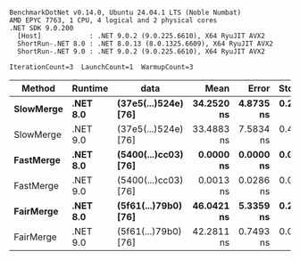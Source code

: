 ```

BenchmarkDotNet v0.14.0, Ubuntu 24.04.1 LTS (Noble Numbat)
AMD EPYC 7763, 1 CPU, 4 logical and 2 physical cores
.NET SDK 9.0.200
  [Host]            : .NET 9.0.2 (9.0.225.6610), X64 RyuJIT AVX2
  ShortRun-.NET 8.0 : .NET 8.0.13 (8.0.1325.6609), X64 RyuJIT AVX2
  ShortRun-.NET 9.0 : .NET 9.0.2 (9.0.225.6610), X64 RyuJIT AVX2

IterationCount=3  LaunchCount=1  WarmupCount=3  

```
| Method    | Runtime  | data                 | Mean       | Error     | StdDev    | Median     | Min        | Max        | Gen0   | Allocated |
|---------- |--------- |--------------------- |-----------:|----------:|----------:|-----------:|-----------:|-----------:|-------:|----------:|
| **SlowMerge** | **.NET 8.0** | **(37e5(...)524e) [76]** | **34.2520 ns** | **4.8735 ns** | **0.2671 ns** | **34.1244 ns** | **34.0726 ns** | **34.5590 ns** | **0.0048** |      **80 B** |
| SlowMerge | .NET 9.0 | (37e5(...)524e) [76] | 33.4883 ns | 7.5834 ns | 0.4157 ns | 33.6792 ns | 33.0115 ns | 33.7743 ns | 0.0048 |      80 B |
| **FastMerge** | **.NET 8.0** | **(5400(...)cc03) [76]** |  **0.0000 ns** | **0.0000 ns** | **0.0000 ns** |  **0.0000 ns** |  **0.0000 ns** |  **0.0000 ns** |      **-** |         **-** |
| FastMerge | .NET 9.0 | (5400(...)cc03) [76] |  0.0013 ns | 0.0286 ns | 0.0016 ns |  0.0009 ns |  0.0000 ns |  0.0031 ns |      - |         - |
| **FairMerge** | **.NET 8.0** | **(5f61(...)79b0) [76]** | **46.0421 ns** | **5.3359 ns** | **0.2925 ns** | **46.1642 ns** | **45.7084 ns** | **46.2538 ns** | **0.0086** |     **144 B** |
| FairMerge | .NET 9.0 | (5f61(...)79b0) [76] | 42.2811 ns | 0.7493 ns | 0.0411 ns | 42.2682 ns | 42.2481 ns | 42.3271 ns | 0.0086 |     144 B |
